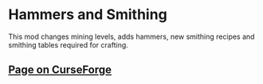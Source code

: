 # Hammers and Smithing
This mod changes mining levels, adds hammers, new smithing recipes and smithing tables required for crafting.

[Page on CurseForge](https://www.curseforge.com/minecraft/mc-mods/hammers-and-smithing)
-----------------------------------------------------------------------
